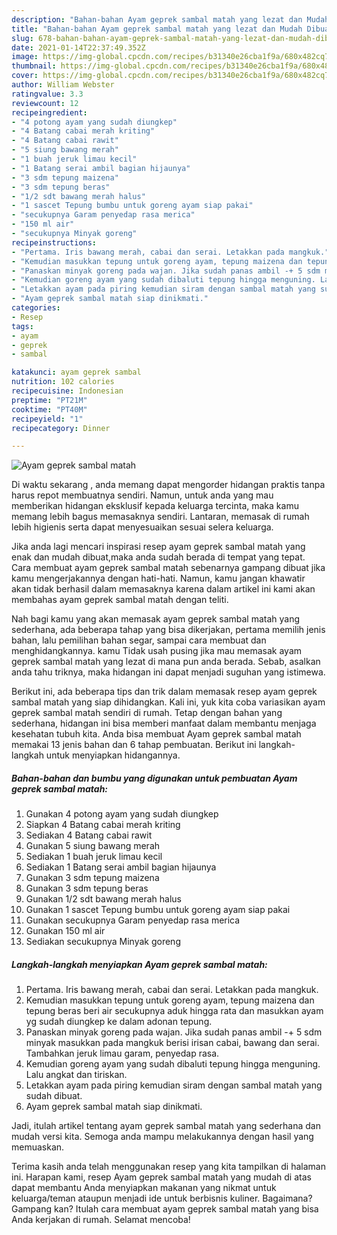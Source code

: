 ```yaml
---
description: "Bahan-bahan Ayam geprek sambal matah yang lezat dan Mudah Dibuat"
title: "Bahan-bahan Ayam geprek sambal matah yang lezat dan Mudah Dibuat"
slug: 678-bahan-bahan-ayam-geprek-sambal-matah-yang-lezat-dan-mudah-dibuat
date: 2021-01-14T22:37:49.352Z
image: https://img-global.cpcdn.com/recipes/b31340e26cba1f9a/680x482cq70/ayam-geprek-sambal-matah-foto-resep-utama.jpg
thumbnail: https://img-global.cpcdn.com/recipes/b31340e26cba1f9a/680x482cq70/ayam-geprek-sambal-matah-foto-resep-utama.jpg
cover: https://img-global.cpcdn.com/recipes/b31340e26cba1f9a/680x482cq70/ayam-geprek-sambal-matah-foto-resep-utama.jpg
author: William Webster
ratingvalue: 3.3
reviewcount: 12
recipeingredient:
- "4 potong ayam yang sudah diungkep"
- "4 Batang cabai merah kriting"
- "4 Batang cabai rawit"
- "5 siung bawang merah"
- "1 buah jeruk limau kecil"
- "1 Batang serai ambil bagian hijaunya"
- "3 sdm tepung maizena"
- "3 sdm tepung beras"
- "1/2 sdt bawang merah halus"
- "1 sascet Tepung bumbu untuk goreng ayam siap pakai"
- "secukupnya Garam penyedap rasa merica"
- "150 ml air"
- "secukupnya Minyak goreng"
recipeinstructions:
- "Pertama. Iris bawang merah, cabai dan serai. Letakkan pada mangkuk."
- "Kemudian masukkan tepung untuk goreng ayam, tepung maizena dan tepung beras beri air secukupnya aduk hingga rata dan masukkan ayam yg sudah diungkep ke dalam adonan tepung."
- "Panaskan minyak goreng pada wajan. Jika sudah panas ambil -+ 5 sdm minyak masukkan pada mangkuk berisi irisan cabai, bawang dan serai. Tambahkan jeruk limau garam, penyedap rasa."
- "Kemudian goreng ayam yang sudah dibaluti tepung hingga menguning. Lalu angkat dan tiriskan."
- "Letakkan ayam pada piring kemudian siram dengan sambal matah yang sudah dibuat."
- "Ayam geprek sambal matah siap dinikmati."
categories:
- Resep
tags:
- ayam
- geprek
- sambal

katakunci: ayam geprek sambal 
nutrition: 102 calories
recipecuisine: Indonesian
preptime: "PT21M"
cooktime: "PT40M"
recipeyield: "1"
recipecategory: Dinner

---
```



![Ayam geprek sambal matah](https://img-global.cpcdn.com/recipes/b31340e26cba1f9a/680x482cq70/ayam-geprek-sambal-matah-foto-resep-utama.jpg)

Di waktu  sekarang , anda memang dapat mengorder hidangan praktis tanpa harus repot membuatnya sendiri. Namun, untuk anda yang mau memberikan hidangan eksklusif kepada keluarga tercinta, maka kamu memang lebih bagus memasaknya sendiri. Lantaran, memasak di rumah lebih higienis serta dapat menyesuaikan sesuai selera keluarga.

Jika anda lagi mencari inspirasi resep ayam geprek sambal matah yang enak dan mudah dibuat,maka anda sudah berada di tempat yang tepat. Cara membuat ayam geprek sambal matah  sebenarnya gampang dibuat jika kamu mengerjakannya dengan hati-hati. Namun, kamu jangan khawatir akan tidak berhasil dalam memasaknya 
karena dalam artikel ini kami akan membahas ayam geprek sambal matah dengan teliti.  



Nah bagi kamu yang akan memasak ayam geprek sambal matah yang sederhana, ada beberapa tahap yang bisa dikerjakan, pertama memilih jenis bahan, lalu pemilihan bahan segar, sampai cara membuat dan menghidangkannya. kamu Tidak usah pusing jika mau memasak ayam geprek sambal matah yang lezat di mana pun anda berada. Sebab, asalkan anda  tahu triknya, maka hidangan ini dapat menjadi suguhan yang istimewa.

Berikut ini, ada beberapa tips dan trik dalam memasak resep ayam geprek sambal matah yang siap dihidangkan. Kali ini, yuk kita coba variasikan ayam geprek sambal matah sendiri di rumah. Tetap dengan bahan yang sederhana, hidangan ini bisa memberi manfaat dalam membantu menjaga kesehatan tubuh kita. Anda bisa membuat Ayam geprek sambal matah memakai 13 jenis bahan dan 6 tahap pembuatan. Berikut ini langkah-langkah untuk menyiapkan hidangannya.

<!--inarticleads1-->

##### Bahan-bahan dan bumbu yang digunakan untuk pembuatan Ayam geprek sambal matah:

1. Gunakan 4 potong ayam yang sudah diungkep
1. Siapkan 4 Batang cabai merah kriting
1. Sediakan 4 Batang cabai rawit
1. Gunakan 5 siung bawang merah
1. Sediakan 1 buah jeruk limau kecil
1. Sediakan 1 Batang serai ambil bagian hijaunya
1. Gunakan 3 sdm tepung maizena
1. Gunakan 3 sdm tepung beras
1. Gunakan 1/2 sdt bawang merah halus
1. Gunakan 1 sascet Tepung bumbu untuk goreng ayam siap pakai
1. Gunakan secukupnya Garam penyedap rasa merica
1. Gunakan 150 ml air
1. Sediakan secukupnya Minyak goreng




<!--inarticleads2-->

##### Langkah-langkah menyiapkan Ayam geprek sambal matah:

1. Pertama. Iris bawang merah, cabai dan serai. Letakkan pada mangkuk.
1. Kemudian masukkan tepung untuk goreng ayam, tepung maizena dan tepung beras beri air secukupnya aduk hingga rata dan masukkan ayam yg sudah diungkep ke dalam adonan tepung.
1. Panaskan minyak goreng pada wajan. Jika sudah panas ambil -+ 5 sdm minyak masukkan pada mangkuk berisi irisan cabai, bawang dan serai. Tambahkan jeruk limau garam, penyedap rasa.
1. Kemudian goreng ayam yang sudah dibaluti tepung hingga menguning. Lalu angkat dan tiriskan.
1. Letakkan ayam pada piring kemudian siram dengan sambal matah yang sudah dibuat.
1. Ayam geprek sambal matah siap dinikmati.




Jadi, itulah artikel tentang  ayam geprek sambal matah  yang sederhana dan mudah versi kita. Semoga anda mampu melakukannya dengan hasil yang memuaskan. 

Terima kasih anda telah menggunakan resep yang kita tampilkan di halaman ini. Harapan kami, resep  Ayam geprek sambal matah yang mudah di atas dapat membantu Anda menyiapkan makanan yang nikmat untuk keluarga/teman ataupun menjadi ide untuk berbisnis kuliner. Bagaimana? Gampang kan? Itulah cara membuat ayam geprek sambal matah yang bisa Anda kerjakan di rumah. Selamat mencoba!

